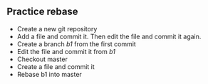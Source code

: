 ## Practice rebase

* Create a new git repository
* Add a file and commit it. Then edit the file and commit it again.
* Create a branch *b1* from the first commit
* Edit the file and commit it from *b1*
* Checkout master
* Create a file and commit it
* Rebase b1 into master
